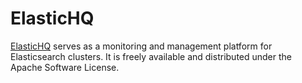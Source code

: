 ElasticHQ
=========

[ElasticHQ][1] serves as a monitoring and management platform for Elasticsearch
clusters. It is freely available and distributed under the Apache Software
License.

[1]: http://docs.elastichq.org/installation.html#running-with-docker
